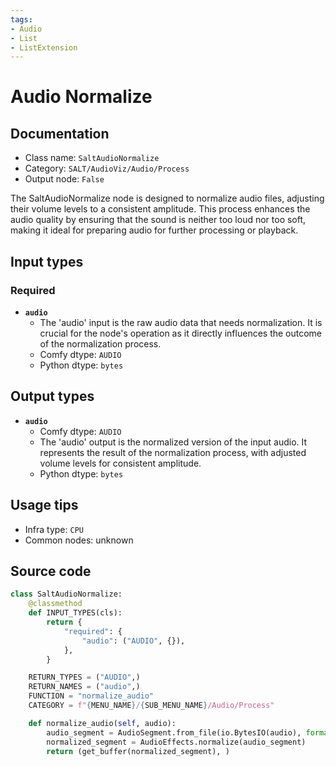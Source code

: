 ```yaml
---
tags:
- Audio
- List
- ListExtension
---
```


# Audio Normalize
## Documentation
- Class name: `SaltAudioNormalize`
- Category: `SALT/AudioViz/Audio/Process`
- Output node: `False`

The SaltAudioNormalize node is designed to normalize audio files, adjusting their volume levels to a consistent amplitude. This process enhances the audio quality by ensuring that the sound is neither too loud nor too soft, making it ideal for preparing audio for further processing or playback.
## Input types
### Required
- **`audio`**
    - The 'audio' input is the raw audio data that needs normalization. It is crucial for the node's operation as it directly influences the outcome of the normalization process.
    - Comfy dtype: `AUDIO`
    - Python dtype: `bytes`
## Output types
- **`audio`**
    - Comfy dtype: `AUDIO`
    - The 'audio' output is the normalized version of the input audio. It represents the result of the normalization process, with adjusted volume levels for consistent amplitude.
    - Python dtype: `bytes`
## Usage tips
- Infra type: `CPU`
- Common nodes: unknown


## Source code
```python
class SaltAudioNormalize:
    @classmethod
    def INPUT_TYPES(cls):
        return {
            "required": {
                "audio": ("AUDIO", {}),
            },
        }

    RETURN_TYPES = ("AUDIO",)
    RETURN_NAMES = ("audio",)
    FUNCTION = "normalize_audio"
    CATEGORY = f"{MENU_NAME}/{SUB_MENU_NAME}/Audio/Process"

    def normalize_audio(self, audio):
        audio_segment = AudioSegment.from_file(io.BytesIO(audio), format="wav")
        normalized_segment = AudioEffects.normalize(audio_segment)
        return (get_buffer(normalized_segment), )

```
